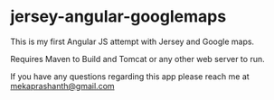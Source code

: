 # jersey-angular-googlemaps

This is my first Angular JS attempt with Jersey and Google maps.

Requires Maven to Build and Tomcat or any other web server to run.

If you have any questions regarding this app please reach me at mekaprashanth@gmail.com
